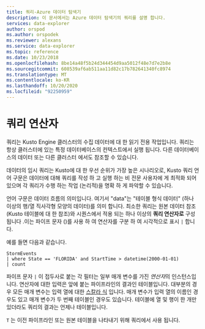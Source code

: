 ```yaml
---
title: 쿼리-Azure 데이터 탐색기
description: 이 문서에서는 Azure 데이터 탐색기의 쿼리를 설명 합니다.
services: data-explorer
author: orspod
ms.author: orspodek
ms.reviewer: alexans
ms.service: data-explorer
ms.topic: reference
ms.date: 10/23/2018
ms.openlocfilehash: 8be14a48f5b24d344454d9aa5012f48e7d7e2b8e
ms.sourcegitcommit: 608539af6ab511aa11d82c17b782641340fc8974
ms.translationtype: MT
ms.contentlocale: ko-KR
ms.lasthandoff: 10/20/2020
ms.locfileid: "92250959"
---
```

# <a name="query-operators"></a>쿼리 연산자

쿼리는 Kusto Engine 클러스터의 수집 데이터에 대 한 읽기 전용 작업입니다. 쿼리는 항상 클러스터에 있는 특정 데이터베이스의 컨텍스트에서 실행 됩니다. 다른 데이터베이스의 데이터 또는 다른 클러스터 에서도 참조할 수 있습니다.

데이터의 임시 쿼리는 Kusto에 대 한 우선 순위가 가장 높은 시나리오로, Kusto 쿼리 언어 구문은 데이터에 대해 쿼리를 작성 하 고 실행 하는 비 전문 사용자에 게 최적화 되어 있으며 각 쿼리가 수행 하는 작업 (논리적)을 명확 하 게 파악할 수 있습니다.

언어 구문은 데이터 흐름의 의미입니다. 여기서 "data"는 "테이블 형식 데이터" (하나 이상의 행/열 직사각형 모양의 데이터)를 의미 합니다. 최소한 쿼리는 원본 데이터 참조 (Kusto 테이블에 대 한 참조)와 시퀀스에서 적용 되는 하나 이상의 **쿼리 연산자로** 구성 됩니다 .이는 파이프 문자 ()를 사용 하 여 연산자를 구분 하 여 시각적으로 표시 `|` 합니다.

예를 들면 다음과 같습니다.

<!-- csl: https://help.kusto.windows.net:443/Samples -->
```kusto
StormEvents 
| where State == 'FLORIDA' and StartTime > datetime(2000-01-01)
| count
```

파이프 문자 `|` 이 접두사로 붙는 각 필터는 일부 매개 변수를 가진 *연산자*의 인스턴스입니다. 연산자에 대한 입력은 앞에 붙는 파이프라인의 결과인 테이블입니다. 대부분의 경우 모든 매개 변수는 입력 열에 대한 [스칼라 식](./scalar-data-types/index.md) 입니다.
매개 변수가 입력 열의 이름인 경우도 있고 매개 변수가 두 번째 테이블인 경우도 있습니다. 테이블에 열 및 행이 한 개만 있더라도 쿼리의 결과는 언제나 테이블입니다.

`T` 는 이전 파이프라인 또는 원본 테이블을 나타내기 위해 쿼리에서 사용 됩니다.

